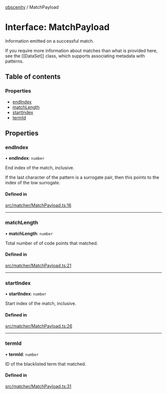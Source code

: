 [obscenity](../README.md) / MatchPayload

# Interface: MatchPayload

Information emitted on a successful match.

If you require more information about matches than what is provided here, see
the [[DataSet]] class, which supports associating metadata with patterns.

## Table of contents

### Properties

- [endIndex](MatchPayload.md#endindex)
- [matchLength](MatchPayload.md#matchlength)
- [startIndex](MatchPayload.md#startindex)
- [termId](MatchPayload.md#termid)

## Properties

### endIndex

• **endIndex**: `number`

End index of the match, inclusive.

If the last character of the pattern is a surrogate pair,
then this points to the index of the low surrogate.

#### Defined in

[src/matcher/MatchPayload.ts:16](https://github.com/jo3-l/obscenity/blob/da754da/src/matcher/MatchPayload.ts#L16)

___

### matchLength

• **matchLength**: `number`

Total number of of code points that matched.

#### Defined in

[src/matcher/MatchPayload.ts:21](https://github.com/jo3-l/obscenity/blob/da754da/src/matcher/MatchPayload.ts#L21)

___

### startIndex

• **startIndex**: `number`

Start index of the match, inclusive.

#### Defined in

[src/matcher/MatchPayload.ts:26](https://github.com/jo3-l/obscenity/blob/da754da/src/matcher/MatchPayload.ts#L26)

___

### termId

• **termId**: `number`

ID of the blacklisted term that matched.

#### Defined in

[src/matcher/MatchPayload.ts:31](https://github.com/jo3-l/obscenity/blob/da754da/src/matcher/MatchPayload.ts#L31)
